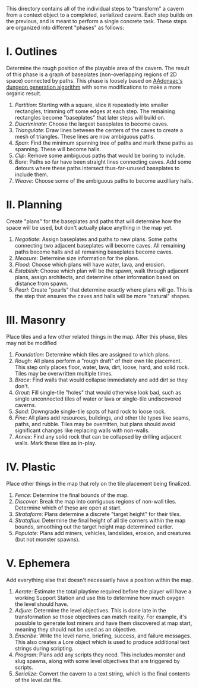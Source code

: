 This directory contains all of the individual steps to "transform" a cavern from a context object to a completed, serialized cavern. Each step builds on the previous, and is meant to perform a single concrete task. These steps are organized into different "phases" as follows:

# I. Outlines
Determine the rough position of the playable area of the cavern. The result of this phase is a graph of baseplates (non-overlapping regions of 2D space) connected by paths. This phase is loosely based on [AAdonaac's dungeon generation algorithm](https://www.gamedeveloper.com/programming/procedural-dungeon-generation-algorithm) with some modifications to make a more organic result.

1. _Partition_: Starting with a square, slice it repeatedly into smaller rectangles, trimming off some edges at each step. The remaining rectangles become "baseplates" that later steps will build on.
1. _Discriminate_: Choose the largest baseplates to become caves.
1. _Triangulate_: Draw lines between the centers of the caves to create a mesh of triangles. These lines are now ambiguous paths.
1. _Span_: Find the minimum spanning tree of paths and mark these paths as spanning. These will become halls.
1. _Clip_: Remove some ambiguous paths that would be boring to include.
1. _Bore_: Paths so far have been straight lines connecting caves. Add some detours where these paths intersect thus-far-unused baseplates to include them.
1. _Weave_: Choose some of the ambiguous paths to become auxilliary halls.

# II. Planning
Create "plans" for the baseplates and paths that will determine how the space will be used, but don't actually place anything in the map yet.

1. _Negotiate_: Assign baseplates and paths to new plans. Some paths connecting two adjacent baseplates will become caves. All remaining paths become halls and all remaining baseplates become caves.
1. _Measure_: Determine size information for the plans.
1. _Flood_: Choose which plans will have water, lava, and erosion.
1. _Establish_: Choose which plan will be the spawn, walk through adjacent plans, assign architects, and determine other information based on distance from spawn.
1. _Pearl_: Create "pearls" that determine exactly where plans will go. This is the step that ensures the caves and halls will be more "natural" shapes.

# III. Masonry
Place tiles and a few other related things in the map. After this phase, tiles may not be modified

1. _Foundation_: Determine which tiles are assigned to which plans.
1. _Rough_: All plans perform a "rough draft" of their own tile placement. This step only places floor, water, lava, dirt, loose, hard, and solid rock. Tiles may be overwritten multiple times.
1. _Brace_: Find walls that would collapse immediately and add dirt so they don't.
1. _Grout_: Fill single-tile "holes" that would otherwise look bad, such as single unconnected tiles of water or lava or single-tile undiscovered caverns.
1. _Sand_: Downgrade single-tile spots of hard rock to loose rock.
1. _Fine_: All plans add resources, buildings, and other tile types like seams, paths, and rubble. Tiles may be overritten, but plans should avoid significant changes like replacing walls with non-walls.
1. _Annex_: Find any solid rock that can be collapsed by drilling adjacent walls. Mark these tiles as in-play.

# IV. Plastic
Place other things in the map that rely on the tile placement being finalized.

1. _Fence_: Determine the final bounds of the map.
1. _Discover_: Break the map into contiguous regions of non-wall tiles. Determine which of these are open at start.
1. _Strataform_: Plans determine a discrete "target height" for their tiles.
1. _Strataflux_: Determine the final height of all tile corners within the map bounds, smoothing out the target height map determined earlier.
1. _Populate_: Plans add miners, vehicles, landslides, erosion, and creatures (but not monster spawns).

# V. Ephemera
Add everything else that doesn't necessarily have a position within the map.

1. _Aerate_: Estimate the total playtime required before the player will have a working Support Station and use this to determine how much oxygen the level should have.
1. _Adjure_: Determine the level objectives. This is done late in the transformation so those objectives can match reality. For example, it's possible to generate lost miners and have them discovered at map start, meaning they should not be used as an objective.
1. _Enscribe_: Write the level name, briefing, success, and failure messages. This also creates a Lore object which is used to produce additional text strings during scripting.
1. _Program_: Plans add any scripts they need. This includes monster and slug spawns, along with some level objectives that are triggered by scripts.
1. _Serialize_: Convert the cavern to a text string, which is the final contents of the level.dat file.
